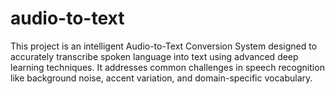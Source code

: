 # audio-to-text
This project is an intelligent Audio-to-Text Conversion System designed to accurately transcribe spoken language into text using advanced deep learning techniques. It addresses common challenges in speech recognition like background noise, accent variation, and domain-specific vocabulary.
